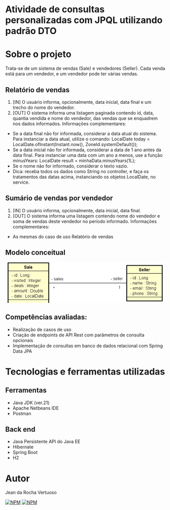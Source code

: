 # Atividade de consultas personalizadas com JPQL utilizando padrão DTO

# Sobre o projeto

Trata-se de um sistema de vendas (Sale) e vendedores (Seller). Cada venda está para um vendedor, e um vendedor pode ter várias vendas.

## Relatório de vendas
1. [IN] O usuário informa, opcionalmente, data inicial, data final e um trecho do nome do vendedor.
2. [OUT] O sistema informa uma listagem paginada contendo id, data, quantia vendida e nome do
vendedor, das vendas que se enquadrem nos dados informados.
Informações complementares:
- Se a data final não for informada, considerar a data atual do sistema. Para instanciar a data atual,
utilize o comando:
LocalDate today = LocalDate.ofInstant(Instant.now(), ZoneId.systemDefault());
- Se a data inicial não for informada, considerar a data de 1 ano antes da data final. Para instanciar
uma data com um ano a menos, use a função minusYears:
LocalDate result = minhaData.minusYears(1L);
- Se o nome não for informado, considerar o texto vazio.
- Dica: receba todos os dados como String no controller, e faça os tratamentos das datas acima,
instanciando os objetos LocalDate, no service.

## Sumário de vendas por vendedor
1. [IN] O usuário informa, opcionalmente, data inicial, data final.
2. [OUT] O sistema informa uma listagem contendo nome do vendedor e soma de vendas deste vendedor
no período informado.
Informações complementares:
- As mesmas do caso de uso Relatório de vendas

## Modelo conceitual
![Modelo Conceitual](https://github.com/Jean-Vertuoso/desafio-consulta-vendas/blob/main/src/main/resources/image.png)

## Competências avaliadas:
- Realização de casos de uso
- Criação de endpoints de API Rest com parâmetros de consulta opcionais
- Implementação de consultas em banco de dados relacional com Spring Data JPA

# Tecnologias e ferramentas utilizadas
## Ferramentas
- Java JDK (ver.21)
- Apache Netbeans IDE
- Postman

## Back end
- Java Persistente API do Java EE
- Hibernate
- Spring Boot
- H2

# Autor

Jean da Rocha Vertuoso

[![NPM](https://img.shields.io/badge/GitHub-100000?style=for-the-badge&logo=github&logoColor=white)](https://github.com/Jean-Vertuoso) 
[![NPM](https://img.shields.io/badge/LinkedIn-0077B5?style=for-the-badge&logo=linkedin&logoColor=white)](https://www.linkedin.com/in/jean-da-rocha-vertuoso/) 
